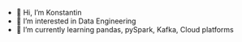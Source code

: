 - 👋 Hi, I’m Konstantin
- 👀 I’m interested in Data Engineering
- 🌱 I’m currently learning pandas, pySpark, Kafka, Cloud platforms

<!---
kot8891/kot8891 is a ✨ special ✨ repository because its `README.md` (this file) appears on your GitHub profile.
You can click the Preview link to take a look at your changes.
--->
